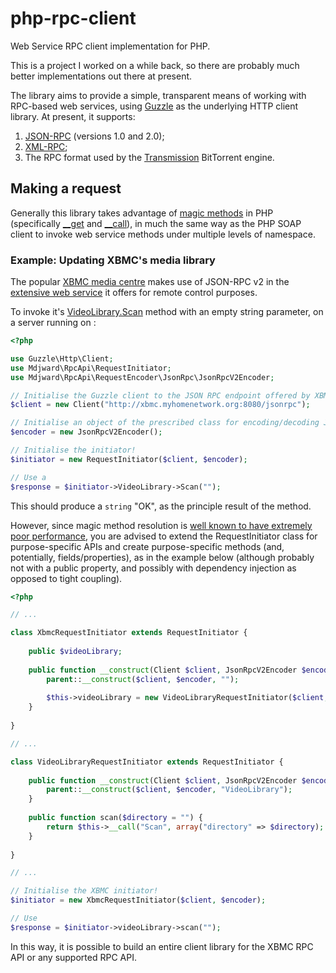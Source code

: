 php-rpc-client
==============

Web Service RPC client implementation for PHP.

This is a project I worked on a while back, so there are probably much better implementations out there at present.

The library aims to provide a simple, transparent means of working with RPC-based web services, using [Guzzle](http://guzzle.readthedocs.org/en/latest/) as the underlying HTTP client library.  At present, it supports:
1. [JSON-RPC](http://json-rpc.org/) (versions 1.0 and 2.0);
2. [XML-RPC](http://xmlrpc.scripting.com/default.html);
3. The RPC format used by the [Transmission](https://www.transmissionbt.com/) BitTorrent engine.

Making a request
----------------

Generally this library takes advantage of [magic methods](http://www.php.net/manual/en/language.oop5.magic.php) in PHP (specifically [__get](http://www.php.net/manual/en/language.oop5.overloading.php#object.get) and [__call](http://www.php.net/manual/en/language.oop5.overloading.php#object.call)), in much the same way as the PHP SOAP client to invoke web service methods under multiple levels of namespace.

### Example: Updating XBMC's media library

The popular [XBMC media centre](http://xbmc.org/) makes use of JSON-RPC v2 in the [extensive web service](http://wiki.xbmc.org/?title=JSON-RPC_API/v6) it offers for remote control purposes.

To invoke it's [VideoLibrary.Scan](http://wiki.xbmc.org/?title=JSON-RPC_API/v6#VideoLibrary.Scan) method with an empty string parameter, on a server running on :

```php
<?php

use Guzzle\Http\Client;
use Mdjward\RpcApi\RequestInitiator;
use Mdjward\RpcApi\RequestEncoder\JsonRpc\JsonRpcV2Encoder;

// Initialise the Guzzle client to the JSON RPC endpoint offered by XBMC
$client = new Client("http://xbmc.myhomenetwork.org:8080/jsonrpc");

// Initialise an object of the prescribed class for encoding/decoding JSON RPC v2 messages
$encoder = new JsonRpcV2Encoder();

// Initialise the initiator!
$initiator = new RequestInitiator($client, $encoder);

// Use a 
$response = $initiator->VideoLibrary->Scan("");

```

This should produce a ```string``` "OK", as the principle result of the method.

However, since magic method resolution is [well known to have extremely poor performance](https://arnisoft.com/php-magic-methods-performance/), you are advised to extend the RequestInitiator class for purpose-specific APIs and create purpose-specific methods (and, potentially, fields/properties), as in the example below (although probably not with a public property, and possibly with dependency injection as opposed to tight coupling).

```php
<?php

// ...

class XbmcRequestInitiator extends RequestInitiator {
    
    public $videoLibrary;
    
    public function __construct(Client $client, JsonRpcV2Encoder $encoder) {
        parent::__construct($client, $encoder, "");
        
        $this->videoLibrary = new VideoLibraryRequestInitiator($client, $encoder);
    }
    
}

// ...

class VideoLibraryRequestInitiator extends RequestInitiator {
    
    public function __construct(Client $client, JsonRpcV2Encoder $encoder) {
        parent::__construct($client, $encoder, "VideoLibrary");
    }
    
    public function scan($directory = "") {
        return $this->__call("Scan", array("directory" => $directory);
    }
    
}

// ...

// Initialise the XBMC initiator!
$initiator = new XbmcRequestInitiator($client, $encoder);

// Use
$response = $initiator->videoLibrary->scan("");


```

In this way, it is possible to build an entire client library for the XBMC RPC API or any supported RPC API.
